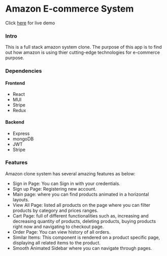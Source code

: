 # Amazon E-commerce System

Click [here](https://amazon-ecommerce-system.netlify.app/) for live demo

### Intro
This is a full stack amazon system clone. The purpose of this app is to find out how amazon is using thier cutting-edge technologies for e-commerce purpose.

### Dependencies
 #### Frontend
 - React
 - MUI
 - Stripe
 - Redux

 #### Backend
 - Express
 - mongoDB
 - JWT
 - Stripe


### Features
Amazon clone system has several amazing features as below:

- Sign in Page: You can Sign in with your credentials.
- Sign up Page: Registering new account.
- Main page: where you can find products animated in a horizontal layouts.
- View All Page: listed all products on the page where you can filter products by category and prices ranges.
- Cart Page: full of different functionalities such as, increasing and decreasing quantity of products, deleting products, buying products right now and navigating to checkout page.
- Order Page: You can view history of all orders.
- Similar Items: This component is rendered on a product specific page, displaying all related items to the product.
- Smooth Animated Sidebar where you can navigate through pages.

